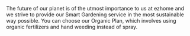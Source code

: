 The future of our planet is of the utmost importance to us at ezhome and we strive to provide our Smart Gardening service in the most sustainable way possible. You can choose our Organic Plan, which involves using organic fertilizers and hand weeding instead of spray.